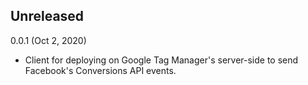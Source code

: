 ## Unreleased
0.0.1 (Oct 2, 2020)
* Client for deploying on Google Tag Manager's server-side to send Facebook's Conversions API events.
